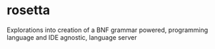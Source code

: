 # rosetta
Explorations into creation of a BNF grammar powered, programming language and IDE agnostic, language server
